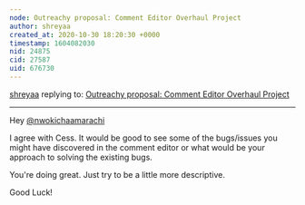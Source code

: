 ```yaml
---
node: Outreachy proposal: Comment Editor Overhaul Project
author: shreyaa
created_at: 2020-10-30 18:20:30 +0000
timestamp: 1604082030
nid: 24875
cid: 27587
uid: 676730
---
```




[shreyaa](../profile/shreyaa) replying to: [Outreachy proposal: Comment Editor Overhaul Project](../notes/nwokichaamarachi/10-30-2020/outreachy-proposal-comment-editor-overhaul-project)

----
Hey [@nwokichaamarachi](/profile/nwokichaamarachi) 

I agree with Cess. It would be good to see some of the bugs/issues you might have discovered in the comment editor or what would be your approach to solving the existing bugs. 

You're doing great. Just try to be a little more descriptive. 

Good Luck!